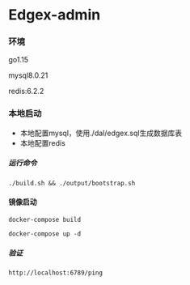 # Edgex-admin

### 环境
go1.15

mysql8.0.21

redis:6.2.2

### 本地启动
- 本地配置mysql，使用./dal/edgex.sql生成数据库表
- 本地配置redis
##### 运行命令
```./build.sh && ./output/bootstrap.sh ```

#### 镜像启动

```docker-compose build```

```docker-compose up -d```
##### 验证
```http://localhost:6789/ping```
